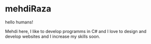 # mehdiRaza

hello humans!

Mehdi here,
I like to develop programms in C#
and I love to design and develop websites and I increase my skills soon.
